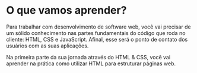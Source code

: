 <h1>O que vamos aprender?</h1>
<p>Para trabalhar com desenvolvimento de software web, você vai precisar de um sólido conhecimento nas partes fundamentais do código que roda no cliente: HTML, CSS e JavaScript. Afinal, esse será o ponto de contato dos usuários com as suas aplicações.</p>
<p>Na primeira parte da sua jornada através do HTML & CSS, você vai aprender na prática como utilizar HTML para estruturar páginas web.</p>